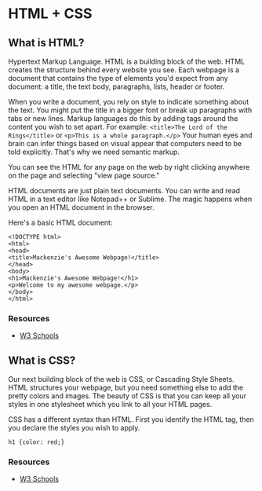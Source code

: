 # HTML + CSS 

## What is HTML?

Hypertext Markup Language. HTML is a building block of the web. HTML creates the structure behind every website you see. Each webpage is a document that contains the type of elements you'd expect from any document: a title, the text body, paragraphs, lists, header or footer.

When you write a document, you rely on style to indicate something about the text. You might put the title in a bigger font or break up paragraphs with tabs or new lines. Markup languages do this by adding tags around the content you wish to set apart. For example: ```<title>The Lord of the Rings</title>``` or ```<p>This is a whole paragraph.</p>``` Your human eyes and brain can infer things based on visual appear that computers need to be told explicitly. That's why we need semantic markup.

You can see the HTML for any page on the web by right clicking anywhere on the page and selecting "view page source."

HTML documents are just plain text documents. You can write and read HTML in a text editor like Notepad++ or Sublime. The magic happens when you open an HTML document in the browser. 

Here's a basic HTML document:

```
<!DOCTYPE html>
<html>
<head>
<title>Mackenzie's Awesome Webpage!</title>
</head>
<body>
<h1>Mackenzie's Awesome Webpage!</h1>
<p>Welcome to my awesome webpage.</p>
</body>
</html>
```

### Resources
* [W3 Schools](https://www.w3schools.com/html/default.asp)


## What is CSS? 

Our next building block of the web is CSS, or Cascading Style Sheets. HTML structures your webpage, but you need something else to add the pretty colors and images. The beauty of CSS is that you can keep all your styles in one stylesheet which you link to all your HTML pages. 

CSS has a different syntax than HTML. First you identify the HTML tag, then you declare the styles you wish to apply. 

```
h1 {color: red;}
```

### Resources
* [W3 Schools](https://www.w3schools.com/css/default.asp)